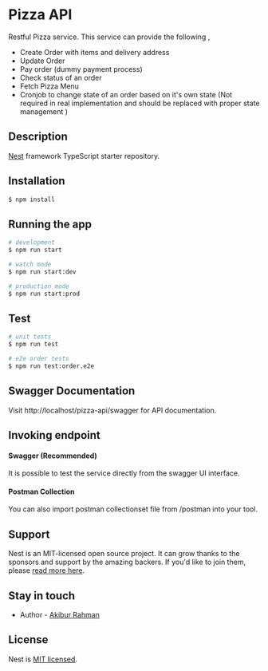 # Pizza API

Restful Pizza service. This service can provide the following ,

- Create Order with items and delivery address
- Update Order 
- Pay order (dummy payment process)
- Check status of an order
- Fetch Pizza Menu
- Cronjob to change state of an order based on it's own state (Not required in real implementation and should be replaced with proper state management )

## Description

[Nest](https://github.com/nestjs/nest) framework TypeScript starter repository.

## Installation

```bash
$ npm install
```

## Running the app

```bash
# development
$ npm run start

# watch mode
$ npm run start:dev

# production mode
$ npm run start:prod
```

## Test

```bash
# unit tests
$ npm run test

# e2e order tests 
$ npm run test:order.e2e

```

## Swagger Documentation

Visit http://localhost/pizza-api/swagger for API documentation. 

## Invoking endpoint

 #### Swagger (Recommended)

It is possible to test the service directly from the swagger UI interface. 

 #### Postman Collection

You can also import postman collectionset file from /postman into your tool.


## Support

Nest is an MIT-licensed open source project. It can grow thanks to the sponsors and support by the amazing backers. If you'd like to join them, please [read more here](https://docs.nestjs.com/support).

## Stay in touch

- Author - [Akibur Rahman](https://github.com/mairalaa)


## License

  Nest is [MIT licensed](LICENSE).
